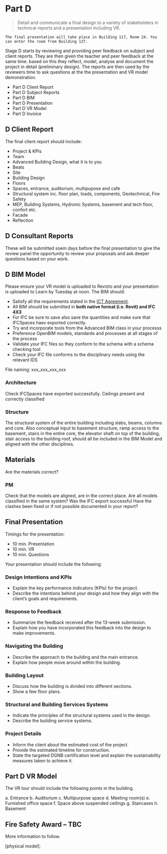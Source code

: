 # Part D

> Detail and communicate a final design to a variety of stakeholders in technical reports and a presentation including VR.

```{attention}
The final presentation will take place in Building 117, Room 24. You can enter the room from Building 127. 
```

Stage D starts by reviewing and providing peer feedback on subject and client reports. They are then given the teacher and peer feedback at the same time. based on this they reflect, model, analyse and document the project in detail (preliminary design). The reports are then used by the reviewers time to ask questions at the  the presentation and VR model demonstration. 

* Part D Client Report
* Part D Subject Reports
* Part D BIM
* Part D Presentation
* Part D VR Model
* Part D Invoice


## D Client Report
The final client report should include:

* Project & KPIs
* Team
* Advanced Building Design, what it is to you
* Beats
* Site
* Building Design
* Floors
* Spaces, entrance, auditorium, multipupose and cafe
* Structural system inc. floor plan, loads, components, Geotechnical, Fire Safety
* MEP, Building Systems, Hydronic Systems, basement and tech floor, confort etc.
* Facade
* Reflection

## D Consultant Reports
These will be submitted soem days before the final presentation to give the review panel the opportunity to review your proposals and ask deeper questions based on your work.

## D BIM Model
Please ensure your VR model is uploaded to Revizto and your presentation is uploaded to Learn by Tuesday at noon. The BIM should:

* Satisfy all the requirements stated in the [ICT Agreement](/Assignments/A.md#ict-agreement).
* All BIM should be submitted in **both native format (i.e. Revit) and IFC 4X3**
* For IFC be sure to save also save the quantities and make sure that IFCSpaces haev exported correctly.
* Try and incorporate tools from the Advanced BIM class in your processs
* Preference OpenBIM models, standards and processes at all stages of the process
* Validate your IFC files so they conform to the schema with a schema checking tool
* Check your IFC file conforms to the disciplinary needs using the relevant IDS

File naming: xxx_xxx_xxx_xxx

### Architecture
Check IFCSpaces have exported successfully.
Ceilings present and correctly classified

### Structure
The structural system of the entire building including slabs, beams, columns and core. Also conceptual input to basement structure, ramp access to the basement, stairs in the entire core, the elevator shaft on top of the building, stair access to the building roof, should all be included in the BIM Model and aligned with the other disciplines.

## Materials
Are the materials correct?

### PM
Check that the models are aligned, are in the correct place.
Are all models classified in the same system?
Was the IFC export successful
Have the clashes been fixed or if not possible documented in your report?

## Final Presentation
Timings for the presentation:

* 10 min. Presentation    
* 10 min. VR    
* 10 min. Questions
  
Your presentation should include the following:

### Design Intentions and KPIs
* Explain the key performance indicators (KPIs) for the project.
* Describe the intentions behind your design and how they align with the client’s goals and requirements.
### Response to Feedback
* Summarize the feedback received after the 13-week submission.
* Explain how you have incorporated this feedback into the design to make improvements.
### Navigating the Building
* Describe the approach to the building and the main entrance.
* Explain how people move around within the building.
### Building Layout
* Discuss how the building is divided into different sections.
* Show a few floor plans.
### Structural and Building Services Systems
* Indicate the principles of the structural systems used in the design.
* Describe the building service systems.
### Project Details
* Inform the client about the estimated cost of the project.
* Provide the estimated timeline for construction.
* State the targeted DGNB certification level and explain the sustainability measures taken to achieve it.

## Part D VR Model

The VR tour should include the following points in the building.

a.    Entrance
b.    Auditorium
c.    Multipurpose space
d.    Meeting room(s)
e.    Furnished office space
f.    Space above suspended ceilings
g.    Staircases
h.    Basement

## Fire Safety Award – TBC 

More information to follow. 

[physical model]: 

